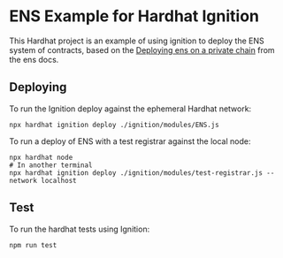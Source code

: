 # ENS Example for Hardhat Ignition

This Hardhat project is an example of using ignition to deploy the ENS system of contracts, based on the [Deploying ens on a private chain](https://docs.ens.domains/contracts) from the ens docs.

## Deploying

To run the Ignition deploy against the ephemeral Hardhat network:

```shell
npx hardhat ignition deploy ./ignition/modules/ENS.js
```

To run a deploy of ENS with a test registrar against the local node:

```shell
npx hardhat node
# In another terminal
npx hardhat ignition deploy ./ignition/modules/test-registrar.js --network localhost
```

## Test

To run the hardhat tests using Ignition:

```shell
npm run test
```
